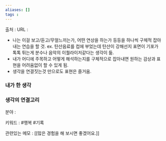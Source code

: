 ```yaml
---
aliases: []
tags :
---
```

출처 : 
URL : 

- 나는 이걸 보고/듣고/무얼느끼는가, 어떤 연상을 하는가 등등을 하나씩 구체적 잡아내는 연습을 할 것.
ex. 탄산음료를 컵에 부었는데 탄산이 강해선지 표면이 기포가 톡톡 튀는게 분수나 음악의 이퀄라이저같다는 생각이 듦.
- 내가 어디에 주목하고 어떻게 해석하는지를 구체적으로 잡아내면 원하는 감상과 표현을 어려움없이 할 수 있게 됨.
- 생각을 연결짓는것 만으로도 표현은 즐거움.


### 내가 한 생각

### 생각의 연결고리
분야 : 

키워드 : #행복 #기록 

관련있는 메모 : [[많은 경험을 해 보시면 좋겠어요.]]